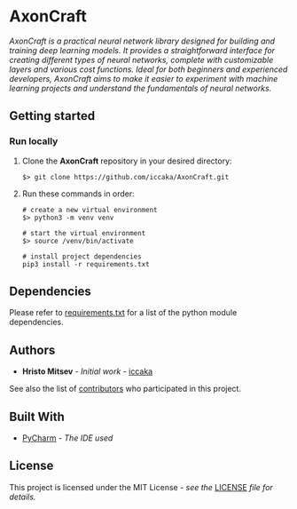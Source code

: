 # AxonCraft

*AxonCraft is a practical neural network library designed for building and training deep learning models. It provides a straightforward interface for creating different types of neural networks, complete with customizable layers and various cost functions. Ideal for both beginners and experienced developers, AxonCraft aims to make it easier to experiment with machine learning projects and understand the fundamentals of neural networks.*

## Getting started

### Run locally

1. Clone the **AxonCraft** repository in your desired directory:
    ```
   $> git clone https://github.com/iccaka/AxonCraft.git
   ```
2. Run these commands in order:
    ```
   # create a new virtual environment
   $> python3 -m venv venv

   # start the virtual environment
   $> source /venv/bin/activate
   
   # install project dependencies
   pip3 install -r requirements.txt
   ```

## Dependencies

Please refer to [requirements.txt](requirements.txt) for a list of the python module dependencies.

## Authors

* **Hristo Mitsev** - *Initial work* - [iccaka](https://github.com/iccaka)

See also the list of [contributors](https://github.com/iccaka/AxonCraft/graphs/contributors) who participated 
in this project.

## Built With

* [PyCharm](https://www.jetbrains.com/pycharm/) - *The IDE used*

## License

This project is licensed under the MIT License - *see the* 
[LICENSE](https://github.com/iccaka/AxonCraft/blob/master/LICENSE.md) *file for details.*
